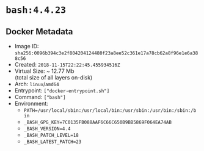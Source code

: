 # `bash:4.4.23`

## Docker Metadata

- Image ID: `sha256:0096b394c3e2f804204124480f23a8ee52c361e17a78cb62a8f96e1e6a388c56`
- Created: `2018-11-15T22:22:45.455934516Z`
- Virtual Size: ~ 12.77 Mb  
  (total size of all layers on-disk)
- Arch: `linux`/`amd64`
- Entrypoint: `["docker-entrypoint.sh"]`
- Command: `["bash"]`
- Environment:
  - `PATH=/usr/local/sbin:/usr/local/bin:/usr/sbin:/usr/bin:/sbin:/bin`
  - `_BASH_GPG_KEY=7C0135FB088AAF6C66C650B9BB5869F064EA74AB`
  - `_BASH_VERSION=4.4`
  - `_BASH_PATCH_LEVEL=18`
  - `_BASH_LATEST_PATCH=23`
